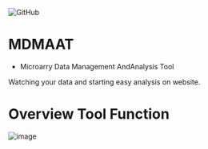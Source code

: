![GitHub](https://img.shields.io/github/license/dapingtai/MDMAAT)
# MDMAAT
- Microarry Data Management AndAnalysis Tool

Watching your data and starting easy analysis on website.
# Overview Tool Function
![image](https://github.com/dapingtai/MDMAAT/blob/master/www/MDMAAT_Function.jpg)
